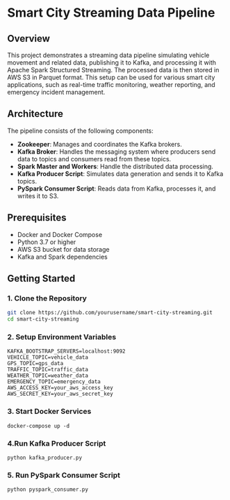 # Smart City Streaming Data Pipeline

## Overview

This project demonstrates a streaming data pipeline simulating vehicle movement and related data, publishing it to Kafka, and processing it with Apache Spark Structured Streaming. The processed data is then stored in AWS S3 in Parquet format. This setup can be used for various smart city applications, such as real-time traffic monitoring, weather reporting, and emergency incident management.

## Architecture

The pipeline consists of the following components:

- **Zookeeper**: Manages and coordinates the Kafka brokers.
- **Kafka Broker**: Handles the messaging system where producers send data to topics and consumers read from these topics.
- **Spark Master and Workers**: Handle the distributed data processing.
- **Kafka Producer Script**: Simulates data generation and sends it to Kafka topics.
- **PySpark Consumer Script**: Reads data from Kafka, processes it, and writes it to S3.

## Prerequisites

- Docker and Docker Compose
- Python 3.7 or higher
- AWS S3 bucket for data storage
- Kafka and Spark dependencies

## Getting Started

### 1. Clone the Repository

```bash
git clone https://github.com/yourusername/smart-city-streaming.git
cd smart-city-streaming
```


### 2. Setup Environment Variables

```
KAFKA_BOOTSTRAP_SERVERS=localhost:9092
VEHICLE_TOPIC=vehicle_data
GPS_TOPIC=gps_data
TRAFFIC_TOPIC=traffic_data
WEATHER_TOPIC=weather_data
EMERGENCY_TOPIC=emergency_data
AWS_ACCESS_KEY=your_aws_access_key
AWS_SECRET_KEY=your_aws_secret_key
```

### 3. Start Docker Services

```
docker-compose up -d
```

### 4.Run Kafka Producer Script

```
python kafka_producer.py
```

### 5. Run PySpark Consumer Script

```
python pyspark_consumer.py
```
